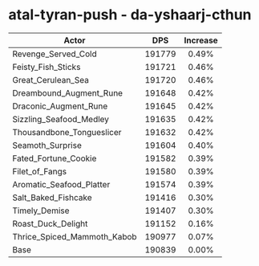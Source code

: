 # atal-tyran-push - da-yshaarj-cthun
| Actor | DPS | Increase |
|---|:---:|:---:|
|Revenge_Served_Cold|191779|0.49%|
|Feisty_Fish_Sticks|191721|0.46%|
|Great_Cerulean_Sea|191720|0.46%|
|Dreambound_Augment_Rune|191648|0.42%|
|Draconic_Augment_Rune|191645|0.42%|
|Sizzling_Seafood_Medley|191635|0.42%|
|Thousandbone_Tongueslicer|191632|0.42%|
|Seamoth_Surprise|191604|0.40%|
|Fated_Fortune_Cookie|191582|0.39%|
|Filet_of_Fangs|191580|0.39%|
|Aromatic_Seafood_Platter|191574|0.39%|
|Salt_Baked_Fishcake|191416|0.30%|
|Timely_Demise|191407|0.30%|
|Roast_Duck_Delight|191152|0.16%|
|Thrice_Spiced_Mammoth_Kabob|190977|0.07%|
|Base|190839|0.00%|
